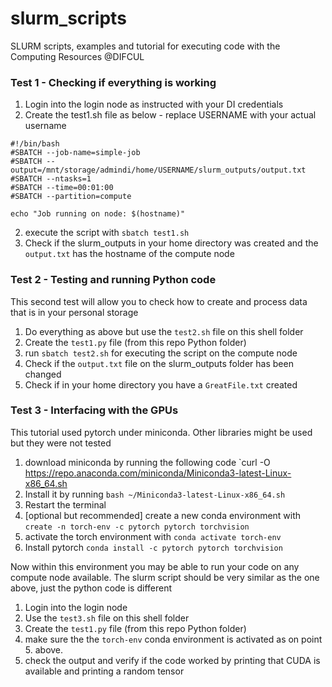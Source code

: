 # slurm_scripts

SLURM scripts, examples and tutorial for executing code with the Computing Resources @DIFCUL

### 

### Test 1 - Checking if everything is working

1. Login into the login node as instructed with your DI credentials
2. Create the test1.sh file as below - replace USERNAME with your actual username

```
#!/bin/bash
#SBATCH --job-name=simple-job
#SBATCH --output=/mnt/storage/admindi/home/USERNAME/slurm_outputs/output.txt
#SBATCH --ntasks=1
#SBATCH --time=00:01:00
#SBATCH --partition=compute

echo "Job running on node: $(hostname)"
```

2. execute the script with `sbatch test1.sh`
3. Check if the slurm_outputs in your home directory was created and the `output.txt` has the hostname of the compute node

### Test 2 - Testing and running Python code

This second test will allow you to check how to create and process data that is in your personal storage

1. Do everything as above but use the `test2.sh` file on this shell folder
2. Create the `test1.py` file (from this repo Python folder)
3. run `sbatch test2.sh` for executing the script on the compute node
4. Check if the `output.txt` file on the slurm_outputs folder has been changed
5. Check if in your home directory you have a `GreatFile.txt` created

### Test 3 - Interfacing with the GPUs

This tutorial used pytorch under miniconda. Other libraries might be used but they were not tested

1. download miniconda by running the following code
`curl -O https://repo.anaconda.com/miniconda/Miniconda3-latest-Linux-x86_64.sh
2. Install it by running `bash ~/Miniconda3-latest-Linux-x86_64.sh`
3. Restart the terminal
4. [optional but recommended] create a new conda environment with
   `create -n torch-env -c pytorch pytorch torchvision`
5. activate the torch environment with 
    `conda activate torch-env`
6. Install pytorch
    `conda install -c pytorch pytorch torchvision`

Now within this environment you may be able to run your code on any compute node available. The slurm script should be very similar as the one above, just the python code is different

1. Login into the login node
2. Use the `test3.sh` file on this shell folder
3. Create the `test1.py` file (from this repo Python folder)
4. make sure the the `torch-env`  conda environment is activated as on point 5. above.
5. check the output and verify if the code worked by printing that CUDA is available and printing a random tensor

